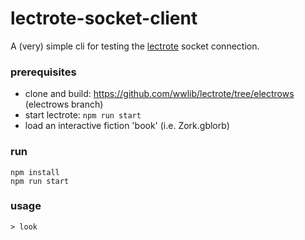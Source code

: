 # lectrote-socket-client

A (very) simple cli for testing the [lectrote](https://github.com/wwlib/lectrote/tree/electrows) socket connection.

### prerequisites
- clone and build: https://github.com/wwlib/lectrote/tree/electrows (electrows branch)
- start lectrote: `npm run start`
- load an interactive fiction 'book' (i.e. Zork.gblorb)

### run
```
npm install
npm run start
```

### usage
```
> look
```